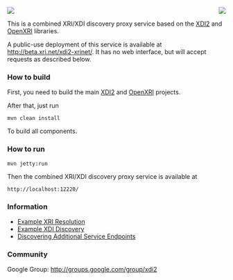 <a href="http://projectdanube.org/" target="_blank"><img src="http://projectdanube.github.com/xdi2/images/projectdanube_logo.png" align="right"></a>
<img src="http://projectdanube.github.com/xdi2/images/logo64.png"><br>

This is a combined XRI/XDI discovery proxy service based on the [XDI2](http://github.com/projectdanube/xdi2) and [OpenXRI](http://openxri.org) libraries.

A public-use deployment of this service is available at http://beta.xri.net/xdi2-xrinet/. It has no web interface, but will accept requests as described below.

### How to build

First, you need to build the main [XDI2](http://github.com/projectdanube/xdi2) and [OpenXRI](http://openxri.org) projects.

After that, just run

    mvn clean install

To build all components.

### How to run

    mvn jetty:run

Then the combined XRI/XDI discovery proxy service is available at

	http://localhost:12220/

### Information

* [Example XRI Resolution](https://github.com/projectdanube/xdi2-xrinet/wiki/Example-XRI-Resolution)
* [Example XDI Discovery](https://github.com/projectdanube/xdi2-xrinet/wiki/Example-XDI-Discovery)
* [Discovering Additional Service Endpoints](https://github.com/projectdanube/xdi2-xrinet/wiki/Discovering-Additional-Service-Endpoints)

### Community

Google Group: http://groups.google.com/group/xdi2
